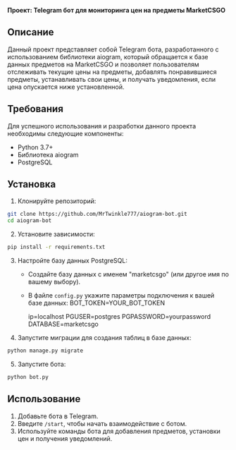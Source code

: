 **Проект: Telegram бот для мониторинга цен на предметы MarketCSGO**

## Описание

Данный проект представляет собой Telegram бота, разработанного с использованием библиотеки aiogram, который обращается к базе данных предметов на MarketCSGO и позволяет пользователям отслеживать текущие цены на предметы, добавлять понравившиеся предметы, устанавливать свои цены, и получать уведомления, если цена опускается ниже установленной.

## Требования

Для успешного использования и разработки данного проекта необходимы следующие компоненты:

- Python 3.7+
- Библиотека aiogram
- PostgreSQL

## Установка

1. Клонируйте репозиторий:

```bash
git clone https://github.com/MrTwinkle777/aiogram-bot.git
cd aiogram-bot
```

2. Установите зависимости:

```bash
pip install -r requirements.txt
```

3. Настройте базу данных PostgreSQL:

   - Создайте базу данных с именем "marketcsgo" (или другое имя по вашему выбору).
   - В файле `config.py` укажите параметры подключения к вашей базе данных:
        BOT_TOKEN=YOUR_BOT_TOKEN

        ip=localhost
        PGUSER=postgres
        PGPASSWORD=yourpassword
        DATABASE=marketcsgo

4. Запустите миграции для создания таблиц в базе данных:

```bash
python manage.py migrate
```

5. Запустите бота:

```bash
python bot.py
```

## Использование

1. Добавьте бота в Telegram.
2. Введите `/start`, чтобы начать взаимодействие с ботом.
3. Используйте команды бота для добавления предметов, установки цен и получения уведомлений.
